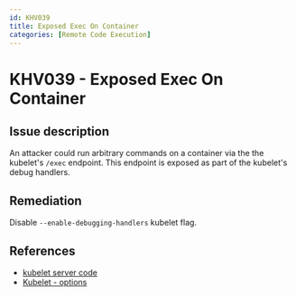 ```yaml
---
id: KHV039
title: Exposed Exec On Container
categories: [Remote Code Execution]
---
```


# KHV039 - Exposed Exec On Container

## Issue description

An attacker could run arbitrary commands on a container via the the kubelet's `/exec` endpoint. This endpoint is exposed as part of the kubelet's debug handlers.

## Remediation

Disable `--enable-debugging-handlers` kubelet flag.

## References

- [kubelet server code](https://github.com/kubernetes/kubernetes/blob/4a6935b31fcc4d1498c977d90387e02b6b93288f/pkg/kubelet/server/server.go)
- [Kubelet - options](https://kubernetes.io/docs/reference/command-line-tools-reference/kubelet/#options)